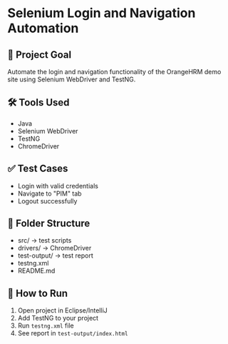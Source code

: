 # Selenium Login and Navigation Automation

## 🚀 Project Goal
Automate the login and navigation functionality of the OrangeHRM demo site using Selenium WebDriver and TestNG.

## 🛠️ Tools Used
- Java
- Selenium WebDriver
- TestNG
- ChromeDriver

## ✅ Test Cases
- Login with valid credentials
- Navigate to "PIM" tab
- Logout successfully

## 📁 Folder Structure
- src/ → test scripts
- drivers/ → ChromeDriver
- test-output/ → test report
- testng.xml
- README.md

## 📄 How to Run
1. Open project in Eclipse/IntelliJ
2. Add TestNG to your project
3. Run `testng.xml` file
4. See report in `test-output/index.html`
